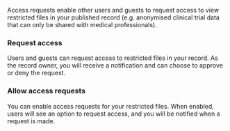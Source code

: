
Access requests enable other users and guests to request access to view restricted files in your published record (e.g. anonymised clinical trial data that can only be shared with medical professionals).

### Request access

Users and guests can request access to restricted files in your record. As the record owner, you will receive a notification and can choose to approve or deny the request.

### Allow access requests

You can enable access requests for your restricted files. When enabled, users will see an option to request access, and you will be notified when a request is made.
